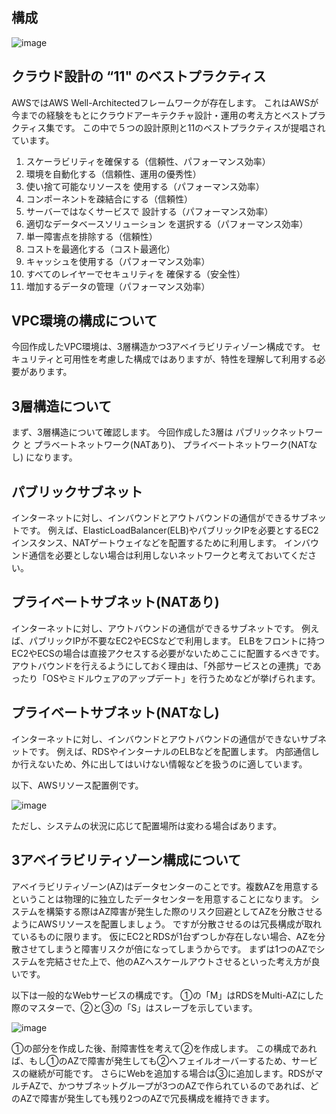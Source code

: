 ## 構成
![image](https://user-images.githubusercontent.com/56016020/110150298-71e8c480-7e22-11eb-948c-2b80aa8f3838.png)

## クラウド設計の “11" のベストプラクティス
AWSではAWS Well-Architectedフレームワークが存在します。
これはAWSが今までの経験をもとにクラウドアーキテクチャ設計・運用の考え方とベストプラクティス集です。
この中で５つの設計原則と11のベストプラクティスが提唱されています。

1. スケーラビリティを確保する（信頼性、パフォーマンス効率）
2. 環境を自動化する（信頼性、運用の優秀性）
3. 使い捨て可能なリソースを 使用する（パフォーマンス効率）
4. コンポーネントを疎結合にする（信頼性）
5. サーバーではなくサービスで 設計する（パフォーマンス効率）
6. 適切なデータベースソリューション を選択する（パフォーマンス効率）
7. 単一障害点を排除する（信頼性）
8. コストを最適化する（コスト最適化）
9. キャッシュを使用する（パフォーマンス効率）
10. すべてのレイヤーでセキュリティを 確保する（安全性）
11. 増加するデータの管理（パフォーマンス効率）


## VPC環境の構成について
今回作成したVPC環境は、3層構造かつ3アベイラビリティゾーン構成です。
セキュリティと可用性を考慮した構成ではありますが、特性を理解して利用する必要があります。

## 3層構造について
まず、3層構造について確認します。
今回作成した3層は パブリックネットワーク と プラベートネットワーク(NATあり)、 プライベートネットワーク(NATなし) になります。

## パブリックサブネット
インターネットに対し、インバウンドとアウトバウンドの通信ができるサブネットです。
例えば、ElasticLoadBalancer(ELB)やパブリックIPを必要とするEC2インスタンス、NATゲートウェイなどを配置するために利用します。
インバウンド通信を必要としない場合は利用しないネットワークと考えておいてください。

## プライベートサブネット(NATあり)
インターネットに対し、アウトバウンドの通信ができるサブネットです。
例えば、パブリックIPが不要なEC2やECSなどで利用します。
ELBをフロントに持つEC2やECSの場合は直接アクセスする必要がないためここに配置するべきです。
アウトバウンドを行えるようにしておく理由は、「外部サービスとの連携」であったり「OSやミドルウェアのアップデート」を行うためなどが挙げられます。

## プライベートサブネット(NATなし)
インターネットに対し、インバウンドとアウトバウンドの通信ができないサブネットです。
例えば、RDSやインターナルのELBなどを配置します。
内部通信しか行えないため、外に出してはいけない情報などを扱うのに適しています。

以下、AWSリソース配置例です。

![image](https://user-images.githubusercontent.com/56016020/110150181-4a91f780-7e22-11eb-83d3-180af8f7b51d.png)



ただし、システムの状況に応じて配置場所は変わる場合ばあります。

## 3アベイラビリティゾーン構成について
アベイラビリティゾーン(AZ)はデータセンターのことです。複数AZを用意するということは物理的に独立したデータセンターを用意することになります。
システムを構築する際はAZ障害が発生した際のリスク回避としてAZを分散させるようにAWSリソースを配置しましょう。
ですが分散させるのは冗長構成が取れているものに限ります。
仮にEC2とRDSが1台ずつしか存在しない場合、AZを分散させてしまうと障害リスクが倍になってしまうからです。
まずは1つのAZでシステムを完結させた上で、他のAZへスケールアウトさせるといった考え方が良いです。

以下は一般的なWebサービスの構成です。
①の「M」はRDSをMulti-AZにした際のマスターで、②と③の「S」はスレーブを示しています。

![image](https://user-images.githubusercontent.com/56016020/110150217-57165000-7e22-11eb-86d8-3a5dac314daf.png)


①の部分を作成した後、耐障害性を考えて②を作成します。
この構成であれば、もし①のAZで障害が発生しても②へフェイルオーバーするため、サービスの継続が可能です。
さらにWebを追加する場合は③に追加します。RDSがマルチAZで、かつサブネットグループが3つのAZで作られているのであれば、どのAZで障害が発生しても残り2つのAZで冗長構成を維持できます。
